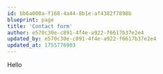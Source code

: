 ```yaml
---
id: bb6a000a-f168-4a44-8b1e-af4382f7898b
blueprint: page
title: 'Contact form'
author: e570c30e-c891-4f4e-a922-f6617b37e2e4
updated_by: e570c30e-c891-4f4e-a922-f6617b37e2e4
updated_at: 1755776903
---
```

Hello
